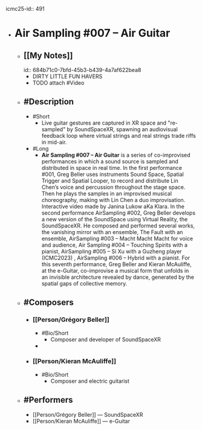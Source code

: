 icmc25-id:: 491

- # Air Sampling #007 – Air Guitar
	- ## [[My Notes]]
	  id:: 684b71c0-7bfd-45b3-b439-4a7af622bea8
		- DIRTY LITTLE FUN HAVERS
		- TODO attach #Video
	- ## #Description
		- #Short
			- Live guitar gestures are captured in XR space and "re-sampled" by SoundSpaceXR, spawning an audiovisual feedback loop where virtual strings and real strings trade riffs in mid-air.
		- #Long
			- **Air Sampling #007 – Air Guitar** is a series of co-improvised performances in which a sound source is sampled and distributed in space in real time. In the first performance #001, Greg Beller uses instruments Sound Space, Spatial Trigger and Spatial Looper, to record and distribute Lin Chen’s voice and percussion throughout the stage space. Then he plays the samples in an improvised musical choreography, making with Lin Chen a duo improvisation. Interactive video made by Janina Lukow aKa Klara. In the second performance AirSampling #002, Greg Beller develops a new version of the SoundSpace using Virtual Reality, the SoundSpaceXR. He composed and performed several works, the vanishing mirror with an ensemble, The Fault with an ensemble, AirSampling #003 – Macht Macht Macht for voice and audience, Air Sampling #004 – Touching Spirits with a pianist, AirSampling #005 – Si Xu with a Guzheng player (ICMC2023) , AirSampling #006 – Hybrid with a pianist. For this seventh performance, Greg Beller and Kieran McAuliffe, at the e-Guitar, co-improvise a musical form that unfolds in an invisible architecture revealed by dance, generated by the spatial gaps of collective memory.
	- ## #Composers
		- ### [[Person/Grégory Beller]]
			- #Bio/Short
				- Composer and developer of SoundSpaceXR
			-
		- ### [[Person/Kieran McAuliffe]]
			- #Bio/Short
				- Composer and electric guitarist
	- ## #Performers
		- [[Person/Grégory Beller]] — SoundSpaceXR
		- [[Person/Kieran McAuliffe]] — e-Guitar